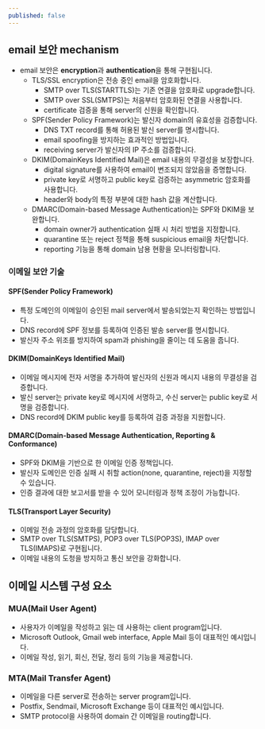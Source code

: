 ```yaml
---
published: false
---
```




## email 보안 mechanism

- email 보안은 **encryption**과 **authentication**을 통해 구현됩니다.
    - TLS/SSL encryption은 전송 중인 email을 암호화합니다.
        - SMTP over TLS(STARTTLS)는 기존 연결을 암호화로 upgrade합니다.
        - SMTP over SSL(SMTPS)는 처음부터 암호화된 연결을 사용합니다.
        - certificate 검증을 통해 server의 신원을 확인합니다.
    - SPF(Sender Policy Framework)는 발신자 domain의 유효성을 검증합니다.
        - DNS TXT record를 통해 허용된 발신 server를 명시합니다.
        - email spoofing을 방지하는 효과적인 방법입니다.
        - receiving server가 발신자의 IP 주소를 검증합니다.
    - DKIM(DomainKeys Identified Mail)은 email 내용의 무결성을 보장합니다.
        - digital signature를 사용하여 email이 변조되지 않았음을 증명합니다.
        - private key로 서명하고 public key로 검증하는 asymmetric 암호화를 사용합니다.
        - header와 body의 특정 부분에 대한 hash 값을 계산합니다.
    - DMARC(Domain-based Message Authentication)는 SPF와 DKIM을 보완합니다.
        - domain owner가 authentication 실패 시 처리 방법을 지정합니다.
        - quarantine 또는 reject 정책을 통해 suspicious email을 차단합니다.
        - reporting 기능을 통해 domain 남용 현황을 모니터링합니다.


### 이메일 보안 기술

#### SPF(Sender Policy Framework)

- 특정 도메인의 이메일이 승인된 mail server에서 발송되었는지 확인하는 방법입니다.
- DNS record에 SPF 정보를 등록하여 인증된 발송 server를 명시합니다.
- 발신자 주소 위조를 방지하여 spam과 phishing을 줄이는 데 도움을 줍니다.

#### DKIM(DomainKeys Identified Mail)

- 이메일 메시지에 전자 서명을 추가하여 발신자의 신원과 메시지 내용의 무결성을 검증합니다.
- 발신 server는 private key로 메시지에 서명하고, 수신 server는 public key로 서명을 검증합니다.
- DNS record에 DKIM public key를 등록하여 검증 과정을 지원합니다.

#### DMARC(Domain-based Message Authentication, Reporting & Conformance)

- SPF와 DKIM을 기반으로 한 이메일 인증 정책입니다.
- 발신자 도메인은 인증 실패 시 취할 action(none, quarantine, reject)을 지정할 수 있습니다.
- 인증 결과에 대한 보고서를 받을 수 있어 모니터링과 정책 조정이 가능합니다.

#### TLS(Transport Layer Security)

- 이메일 전송 과정의 암호화를 담당합니다.
- SMTP over TLS(SMTPS), POP3 over TLS(POP3S), IMAP over TLS(IMAPS)로 구현됩니다.
- 이메일 내용의 도청을 방지하고 통신 보안을 강화합니다.

## 이메일 시스템 구성 요소

### MUA(Mail User Agent)

- 사용자가 이메일을 작성하고 읽는 데 사용하는 client program입니다.
- Microsoft Outlook, Gmail web interface, Apple Mail 등이 대표적인 예시입니다.
- 이메일 작성, 읽기, 회신, 전달, 정리 등의 기능을 제공합니다.

### MTA(Mail Transfer Agent)

- 이메일을 다른 server로 전송하는 server program입니다.
- Postfix, Sendmail, Microsoft Exchange 등이 대표적인 예시입니다.
- SMTP protocol을 사용하여 domain 간 이메일을 routing합니다.